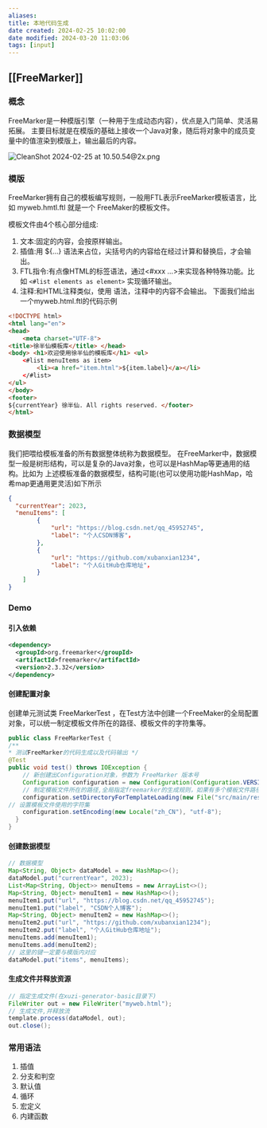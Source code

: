 ```yaml
---
aliases: 
title: 本地代码生成
date created: 2024-02-25 10:02:00
date modified: 2024-03-20 11:03:06
tags: [input]
---
```


## [[FreeMarker]]

### 概念
FreeMarker是一种模版引擎（一种用于生成动态内容），优点是入门简单、灵活易拓展。
主要目标就是在模版的基础上接收一个Java对象，随后将对象中的成员变量中的值渲染到模版上，输出最后的内容。

![CleanShot 2024-02-25 at 10.50.54@2x.png](https://typora-tes.oss-cn-shanghai.aliyuncs.com/picgo/CleanShot%202024-02-25%20at%2010.50.54%402x.png)

### 模版
FreeMarker拥有自己的模板编写规则，一般用FTL表示FreeMarker模板语言，比如 myweb.hmtl.ftl 就是一个 FreeMaker的模板文件。

模板文件由4个核心部分组成:
1. 文本:固定的内容，会按原样输出。
2. 插值:用 ${...} 语法来占位，尖括号内的内容给在经过计算和替换后，才会输出。
3. FTL指令:有点像HTML的标签语法，通过<#xxx ...>来实现各种特殊功能。比如 `<#list elements as element>` 实现循环输出。
4. 注释:和HTML注释类似，使用 语法，注释中的内容不会输出。 下面我们给出一个myweb.html.ftl的代码示例
```html
<!DOCTYPE html>
<html lang="en">
<head>
    <meta charset="UTF-8">
<title>徐半仙模板库</title> </head>
<body> <h1>欢迎使用徐半仙的模板库</h1> <ul>
    <#list menuItems as item>
        <li><a href="item.html">${item.label}</a></li>
    </#list>
</ul>
</body>
<footer>
${currentYear} 徐半仙. All rights reserved. </footer>
</html>
```

### 数据模型
我们把喂给模板准备的所有数据整体统称为数据模型。
在FreeMarker中，数据模型一般是树形结构，可以是复杂的Java对象，也可以是HashMap等更通用的结构。比如为 上述模板准备的数据模型，结构可能(也可以使用功能HashMap，哈希map更通用更灵活)如下所示
```json
{
  "currentYear": 2023,
  "menuItems": [
		{
			"url": "https://blog.csdn.net/qq_45952745",
			"label": "个人CSDN博客"，
		}, 
		{
		    "url": "https://github.com/xubanxian1234",
		    "label": "个人GitHub仓库地址"， 
		}
	] 
}
```

### Demo
#### 引入依赖
```xml
<dependency>
  <groupId>org.freemarker</groupId>
  <artifactId>freemarker</artifactId>
  <version>2.3.32</version>
</dependency>
```

#### 创建配置对象
创建单元测试类 FreeMarkerTest ，在Test方法中创建一个FreeMaker的全局配置对象，可以统一制定模板文件所在的路径、模板文件的字符集等。
```java
public class FreeMarkerTest {
/**
* 测试FreeMarker的代码生成以及代码输出 */
@Test
public void test() throws IOException {
	// 新创建出Configuration对象，参数为 FreeMarker 版本号
	Configuration configuration = new Configuration(Configuration.VERSION_2_3_32);
	// 制定模板文件所在的路径,全局指定freemarker的生成规则，如果有多个模板文件路径则生成多个 configuration即可
    configuration.setDirectoryForTemplateLoading(new File("src/main/resources/templates"));
// 设置模板文件使用的字符集
    configuration.setEncoding(new Locale("zh_CN"), "utf-8");
  }
}
```

#### 创建数据模型
```java
// 数据模型
Map<String, Object> dataModel = new HashMap<>(); 
dataModel.put("currentYear", 2023);
List<Map<String, Object>> menuItems = new ArrayList<>(); 
Map<String, Object> menuItem1 = new HashMap<>(); 
menuItem1.put("url", "https://blog.csdn.net/qq_45952745"); 
menuItem1.put("label", "CSDN个人博客");
Map<String, Object> menuItem2 = new HashMap<>(); 
menuItem2.put("url", "https://github.com/xubanxian1234"); 
menuItem2.put("label", "个人GitHub仓库地址"); 
menuItems.add(menuItem1);
menuItems.add(menuItem2);
// 这里的键一定要与模版内对应
dataModel.put("items", menuItems);
```

#### 生成文件并释放资源
```java
// 指定生成文件(在xuzi-generator-basic目录下) 
FileWriter out = new FileWriter("myweb.html");
// 生成文件,并释放流 
template.process(dataModel, out); 
out.close();
```

### 常用语法
1. 插值
2. 分支和判空
3. 默认值
4. 循环
5. 宏定义
6. 内建函数